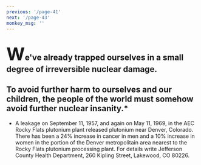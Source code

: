```yaml
---
previous: '/page-41'
next: '/page-43'
monkey_msg: ''
---
```


## <span style="font-size:47px;">W</span>e've already trapped ourselves in a small degree of irreversible nuclear damage.
## To avoid further harm to ourselves and our children, the people of the world must somehow avoid further nuclear insanity.*
* A leakage on September 11, 1957, and again on May 11, 1969, in the AEC Rocky Flats plutonium plant released plutonium near Denver, Colorado. There has been a 24% increase in cancer in men and a 10% increase in women in the portion of the Denver metropolitain area nearest to the Rocky Flats plutonium processing plant. For details write Jefferson County Health Department, 260 Kipling Street, Lakewood, CO 80226.
